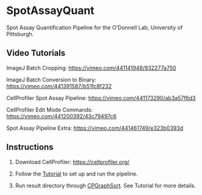 # SpotAssayQuant
Spot Assay Quantification Pipeline for the O'Donnell Lab, University of Pittsburgh.

## Video Tutorials

  ImageJ Batch Cropping: https://vimeo.com/441141948/932277a750
  
  ImageJ Batch Conversion to Binary: https://vimeo.com/441391587/b51fc8f232
  
  CellProfiler Spot Assay Pipeline: https://vimeo.com/441173290/ab3a57f6d3
  
  CellProfiler Edit Mode Commands: https://vimeo.com/441200392/43c79497c6
  
  Spot Assay Pipeline Extra:  https://vimeo.com/441461749/e323b0393d
  
  
## Instructions

1.  Download CellProfiler: https://cellprofiler.org/

2.  Follow the [Tutorial](https://sah129.github.io/pdfs/SpotAssayQuant-Tutorial.pdf) to set up and run the pipeline. 

3.  Run result directory through [CPGraphSort](https://odonnelllab.shinyapps.io/CPGraphSortR).  See Tutorial for more details.
